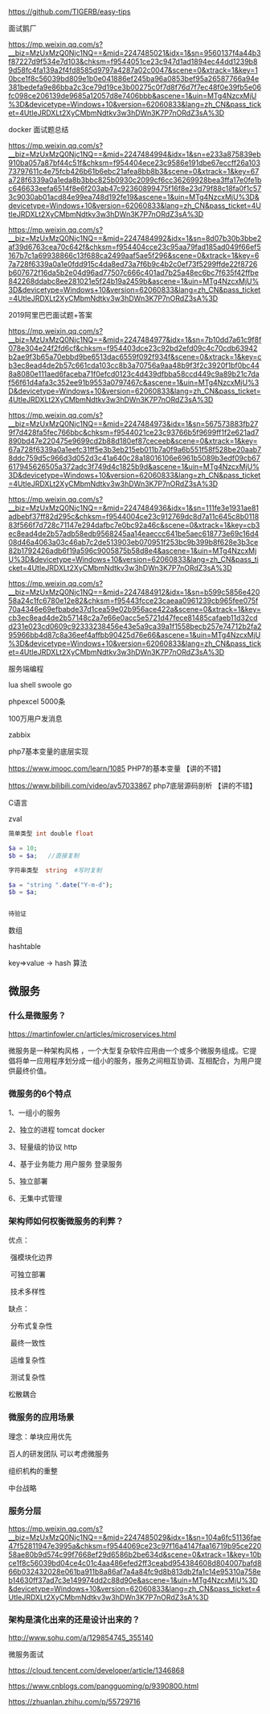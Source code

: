 https://github.com/TIGERB/easy-tips





面试鹅厂

https://mp.weixin.qq.com/s?__biz=MzUxMzQ0Njc1NQ==&mid=2247485021&idx=1&sn=9560137f4a44b3f87227d9f534e7d103&chksm=f9544051ce23c947d1ad1894ec44dd1239b89d58fc4fa139a2f4fd8585d9797a4287a02c0047&scene=0&xtrack=1&key=10bce1f8c56039bd809e1b0e041886ef245ba96a0853bef95a26587766a94e381bedefa9e86bba2c3ce79d19ce3b00275c0f7d8f76d7f7ec48f0e39fb5e06fc098ce206139de9685a12057d8e7406bbb&ascene=1&uin=MTg4NzcxMjU%3D&devicetype=Windows+10&version=62060833&lang=zh_CN&pass_ticket=4UtIeJRDXLt2XyCMbmNdtkv3w3hDWn3K7P7nORdZ3sA%3D





docker 面试题总结

https://mp.weixin.qq.com/s?__biz=MzUxMzQ0Njc1NQ==&mid=2247484994&idx=1&sn=e233a875839eb910ba057a87bf44c51f&chksm=f954404ece23c9586e191dbe67eccff26a10373797611c4e75fcb426b61b6ebc21afea8bb8b3&scene=0&xtrack=1&key=67a728f6339a0a1eda8b3bbc825b0930c2099cf6cc36269928bea3ffa17e0fe1bc646633eefa6514f8e6f203ab47c92360899475f16f8e23d79f88c18fa0f1c573c9030ab01acd84e99ea748d192fe19&ascene=1&uin=MTg4NzcxMjU%3D&devicetype=Windows+10&version=62060833&lang=zh_CN&pass_ticket=4UtIeJRDXLt2XyCMbmNdtkv3w3hDWn3K7P7nORdZ3sA%3D



https://mp.weixin.qq.com/s?__biz=MzUxMzQ0Njc1NQ==&mid=2247484992&idx=1&sn=8d07b30b3bbe2af39d6763cea70c642f&chksm=f954404cce23c95aa79fad185ad049f66ef5167b7c1a69938866c13f688ca2499aaf5ae5f296&scene=0&xtrack=1&key=67a728f6339a0a1e0fdd915c4da8ed73a7f6b9c4b2c0ef73f5299ffde22f8726b607672f16da5b2e04d96ad77507c666c401ad7b25a48ec6bc7f635f42ffbe842268ddabc8ee281021e5f24b19a2459b&ascene=1&uin=MTg4NzcxMjU%3D&devicetype=Windows+10&version=62060833&lang=zh_CN&pass_ticket=4UtIeJRDXLt2XyCMbmNdtkv3w3hDWn3K7P7nORdZ3sA%3D



2019阿里巴巴面试题+答案

https://mp.weixin.qq.com/s?__biz=MzUxMzQ0Njc1NQ==&mid=2247484977&idx=1&sn=7b10dd7a61c9f8f078e304e24f2fd6cf&chksm=f954403dce23c92bd2efd09c4c70cdb63942b2ae9f3b65a70ebbd9be6513dac6559f092f934f&scene=0&xtrack=1&key=cb3ec8ead4de2b57c661cda103cc8b3a70756a9aa48b9f3f2c3920f1bf0bc448a8080e111aed6faceba71f0efcd0123c4d439dfbba58ccd449c9a89b21c7daf56f61d4afa3c352ee91b9553a0797467c&ascene=1&uin=MTg4NzcxMjU%3D&devicetype=Windows+10&version=62060833&lang=zh_CN&pass_ticket=4UtIeJRDXLt2XyCMbmNdtkv3w3hDWn3K7P7nORdZ3sA%3D



https://mp.weixin.qq.com/s?__biz=MzUxMzQ0Njc1NQ==&mid=2247484973&idx=1&sn=567573883fb279f7d428fa5fec766bbc&chksm=f9544021ce23c93766b5f9699ff1f2e621ad7890bd47e220475e9699cd2b88d180ef87ceceeb&scene=0&xtrack=1&key=67a728f6339a0a1eefc31ff5e3b3eb215eb011b7a0f9a6b551f58f528be20aab78ddc759d5c966d3d052d3c41a640c28a18016106e6961b5089b3edf09cb67617945626505a372adc3f749d4c1825b9d&ascene=1&uin=MTg4NzcxMjU%3D&devicetype=Windows+10&version=62060833&lang=zh_CN&pass_ticket=4UtIeJRDXLt2XyCMbmNdtkv3w3hDWn3K7P7nORdZ3sA%3D





https://mp.weixin.qq.com/s?__biz=MzUxMzQ0Njc1NQ==&mid=2247484936&idx=1&sn=111fe3e1931ae81adbebf37ff82d295c&chksm=f9544004ce23c912769dc8d7a11c645c8b011883f566f7d728c71147e294dafbc7e0bc92a46c&scene=0&xtrack=1&key=cb3ec8ead4de2b57adb58edb9568245aa14eaeccc641be5aec618773e69c16d408d46a4063a03c46ab7c2de513903eb070951f253bc9b399b8f628e3b3ce82b1792426adb6f19a596c9005875b58d8e4&ascene=1&uin=MTg4NzcxMjU%3D&devicetype=Windows+10&version=62060833&lang=zh_CN&pass_ticket=4UtIeJRDXLt2XyCMbmNdtkv3w3hDWn3K7P7nORdZ3sA%3D

https://mp.weixin.qq.com/s?__biz=MzUxMzQ0Njc1NQ==&mid=2247484912&idx=1&sn=b599c5856e42058a24c1fc6780e12e82&chksm=f95443fcce23caeaa0961239cb965fee075f70a4346e69efbabde37d1cea59e02b956ace422a&scene=0&xtrack=1&key=cb3ec8ead4de2b57148c2a7e66e0acc5e5721d47fece81485cafaeb11d32cdd231e023cd0609c92333238456e43e5a9ca39a1f1558becb257e74712b2fa295966bb4d87c8a36eef4affbb90425d76e66&ascene=1&uin=MTg4NzcxMjU%3D&devicetype=Windows+10&version=62060833&lang=zh_CN&pass_ticket=4UtIeJRDXLt2XyCMbmNdtkv3w3hDWn3K7P7nORdZ3sA%3D



服务端编程

lua  shell  swoole  go 



phpexcel 5000条

100万用户发消息 



zabbix



php7基本变量的底层实现

https://www.imooc.com/learn/1085   PHP7的基本变量 【讲的不错】

https://www.bilibili.com/video/av57033867    php7底层源码剖析 【讲的不错】



C语言



zval   



```php
简单类型 int double float 

$a = 10;
$b = $a;   //直接复制  

字符串类型  string  #写时复制

$a = "string ".date("Y-m-d");
$b = $a;


待验证

```



数组

hashtable



key=>value  ->  hash 算法 

















































## 微服务

### 什么是微服务？

https://martinfowler.cn/articles/microservices.html

微服务是一种架构风格 ，一个大型复杂软件应用由一个或多个微服务组成。它提倡将单一应用程序划分成一组小的服务，服务之间相互协调、互相配合，为用户提供最终价值。



### 微服务的6个特点

1、一组小的服务   

2、独立的进程  tomcat docker

3、轻量级的协议  http  

4、基于业务能力  用户服务  登录服务 

5、独立部署

6、无集中式管理



### 架构师如何权衡微服务的利弊？

优点：

​	强模块化边界

​	可独立部署

​	技术多样性

缺点：

​	分布式复杂性

​	最终一致性

​	运维复杂性

​	测试复杂性



松散耦合



### 微服务的应用场景

理念：单块应用优先

百人的研发团队  可以考虑微服务  

组织机构的重整



中台战略





### 服务分层

https://mp.weixin.qq.com/s?__biz=MzUxMzQ0Njc1NQ==&mid=2247485029&idx=1&sn=104a6fc51136fae47f52811947e3995a&chksm=f9544069ce23c97f16a4147faa16719b95ce22058ae80b9d574c99f7668ef29d6586b2be634d&scene=0&xtrack=1&key=10bce1f8c56039bd04ce4c01c4aa486efed2ff3ceabd954384608d804007bafd866b032432028e061ba911b8a86af7a4a84fc9d8b813db2fa1c14e95310a758eb14630ff37ad7c3e149974dd2c88d90e&ascene=1&uin=MTg4NzcxMjU%3D&devicetype=Windows+10&version=62060833&lang=zh_CN&pass_ticket=4UtIeJRDXLt2XyCMbmNdtkv3w3hDWn3K7P7nORdZ3sA%3D



### 架构是演化出来的还是设计出来的？

http://www.sohu.com/a/129854745_355140





微服务面试

https://cloud.tencent.com/developer/article/1346868

https://www.cnblogs.com/pangguoming/p/9390800.html

https://zhuanlan.zhihu.com/p/55729716